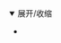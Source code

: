 <details open>
  <summary>
    展开/收缩
  </summary>
</details>

* <a href="#"></a>
#  <a name=""></a>
